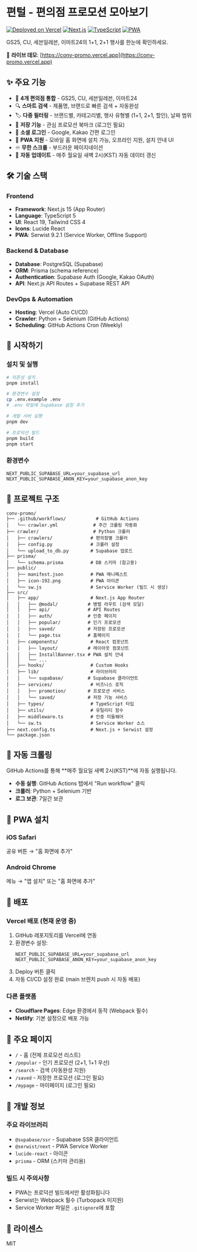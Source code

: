 # 편털 - 편의점 프로모션 모아보기

[![Deployed on Vercel](https://img.shields.io/badge/Deployed%20on-Vercel-black?logo=vercel)](https://conv-promo.vercel.app)
[![Next.js](https://img.shields.io/badge/Next.js-15-black?logo=next.js)](https://nextjs.org/)
[![TypeScript](https://img.shields.io/badge/TypeScript-5-blue?logo=typescript)](https://www.typescriptlang.org/)
[![PWA](https://img.shields.io/badge/PWA-Enabled-purple?logo=pwa)](https://web.dev/progressive-web-apps/)

GS25, CU, 세븐일레븐, 이마트24의 1+1, 2+1 행사를 한눈에 확인하세요.

🔗 **라이브 데모**: [https://conv-promo.vercel.app](https://conv-promo.vercel.app)

## ✨ 주요 기능

- 🏪 **4개 편의점 통합** - GS25, CU, 세븐일레븐, 이마트24
- 🔍 **스마트 검색** - 제품명, 브랜드로 빠른 검색 + 자동완성
- 🏷️ **다중 필터링** - 브랜드별, 카테고리별, 행사 유형별 (1+1, 2+1, 할인), 날짜 범위
- 💾 **저장 기능** - 관심 프로모션 북마크 (로그인 필요)
- 🔐 **소셜 로그인** - Google, Kakao 간편 로그인
- 📱 **PWA 지원** - 모바일 홈 화면에 설치 가능, 오프라인 지원, 설치 안내 UI
- ♾️ **무한 스크롤** - 부드러운 페이지네이션
- 🤖 **자동 업데이트** - 매주 월요일 새벽 2시(KST) 자동 데이터 갱신

## 🛠 기술 스택

### Frontend
- **Framework**: Next.js 15 (App Router)
- **Language**: TypeScript 5
- **UI**: React 19, Tailwind CSS 4
- **Icons**: Lucide React
- **PWA**: Serwist 9.2.1 (Service Worker, Offline Support)

### Backend & Database
- **Database**: PostgreSQL (Supabase)
- **ORM**: Prisma (schema reference)
- **Authentication**: Supabase Auth (Google, Kakao OAuth)
- **API**: Next.js API Routes + Supabase REST API

### DevOps & Automation
- **Hosting**: Vercel (Auto CI/CD)
- **Crawler**: Python + Selenium (GitHub Actions)
- **Scheduling**: GitHub Actions Cron (Weekly)

## 🚀 시작하기

### 설치 및 실행

```bash
# 의존성 설치
pnpm install

# 환경변수 설정
cp .env.example .env
# .env 파일에 Supabase 설정 추가

# 개발 서버 실행
pnpm dev

# 프로덕션 빌드
pnpm build
pnpm start
```

### 환경변수

```env
NEXT_PUBLIC_SUPABASE_URL=your_supabase_url
NEXT_PUBLIC_SUPABASE_ANON_KEY=your_supabase_anon_key
```

## 📁 프로젝트 구조

```
conv-promo/
├── .github/workflows/           # GitHub Actions
│   └── crawler.yml             # 주간 크롤링 자동화
├── crawler/                    # Python 크롤러
│   ├── crawlers/              # 편의점별 크롤러
│   ├── config.py              # 크롤러 설정
│   └── upload_to_db.py        # Supabase 업로드
├── prisma/
│   └── schema.prisma          # DB 스키마 (참고용)
├── public/
│   ├── manifest.json          # PWA 매니페스트
│   ├── icon-192.png           # PWA 아이콘
│   └── sw.js                  # Service Worker (빌드 시 생성)
├── src/
│   ├── app/                   # Next.js App Router
│   │   ├── @modal/           # 병렬 라우트 (검색 모달)
│   │   ├── api/              # API Routes
│   │   ├── auth/             # 인증 페이지
│   │   ├── popular/          # 인기 프로모션
│   │   ├── saved/            # 저장된 프로모션
│   │   └── page.tsx          # 홈페이지
│   ├── components/            # React 컴포넌트
│   │   ├── layout/           # 레이아웃 컴포넌트
│   │   ├── InstallBanner.tsx # PWA 설치 안내
│   │   └── ...
│   ├── hooks/                 # Custom Hooks
│   ├── lib/                   # 라이브러리
│   │   └── supabase/         # Supabase 클라이언트
│   ├── services/              # 비즈니스 로직
│   │   ├── promotion/        # 프로모션 서비스
│   │   └── saved/            # 저장 기능 서비스
│   ├── types/                 # TypeScript 타입
│   ├── utils/                 # 유틸리티 함수
│   ├── middleware.ts          # 인증 미들웨어
│   └── sw.ts                  # Service Worker 소스
├── next.config.ts             # Next.js + Serwist 설정
└── package.json
```

## 🤖 자동 크롤링

GitHub Actions를 통해 **매주 월요일 새벽 2시(KST)**에 자동 실행됩니다.

- **수동 실행**: GitHub Actions 탭에서 "Run workflow" 클릭
- **크롤러**: Python + Selenium 기반
- **로그 보관**: 7일간 보관

## 📱 PWA 설치

### iOS Safari
공유 버튼 → "홈 화면에 추가"

### Android Chrome
메뉴 → "앱 설치" 또는 "홈 화면에 추가"

## 🚢 배포

### Vercel 배포 (현재 운영 중)

1. GitHub 레포지토리를 Vercel에 연동
2. 환경변수 설정:
   ```
   NEXT_PUBLIC_SUPABASE_URL=your_supabase_url
   NEXT_PUBLIC_SUPABASE_ANON_KEY=your_supabase_anon_key
   ```
3. Deploy 버튼 클릭
4. 자동 CI/CD 설정 완료 (main 브랜치 push 시 자동 배포)

### 다른 플랫폼
- **Cloudflare Pages**: Edge 환경에서 동작 (Webpack 필수)
- **Netlify**: 기본 설정으로 배포 가능

## 🎯 주요 페이지

- `/` - 홈 (전체 프로모션 리스트)
- `/popular` - 인기 프로모션 (2+1, 1+1 우선)
- `/search` - 검색 (자동완성 지원)
- `/saved` - 저장한 프로모션 (로그인 필요)
- `/mypage` - 마이페이지 (로그인 필요)

## 🔧 개발 정보

### 주요 라이브러리
- `@supabase/ssr` - Supabase SSR 클라이언트
- `@serwist/next` - PWA Service Worker
- `lucide-react` - 아이콘
- `prisma` - ORM (스키마 관리용)

### 빌드 시 주의사항
- PWA는 프로덕션 빌드에서만 활성화됩니다
- Serwist는 Webpack 필수 (Turbopack 미지원)
- Service Worker 파일은 `.gitignore`에 포함

## 📄 라이센스

MIT
